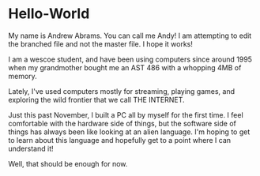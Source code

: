# Hello-World

My name is Andrew Abrams.  You can call me Andy!  I am attempting to edit the branched file and not the master file.  I hope it works!

I am a wescoe student, and have been using computers since around 1995 when my grandmother bought me an AST 486 with a whopping 4MB of memory.  

Lately, I've used computers mostly for streaming, playing games, and exploring the wild frontier that we call THE INTERNET. 

Just this past November, I built a PC all by myself for the first time.  I feel comfortable with the hardware side of things, but the software side of things has always been like looking at an alien language.  I'm hoping to get to learn about this language and hopefully get to a point where I can understand it!

Well, that should be enough for now.
